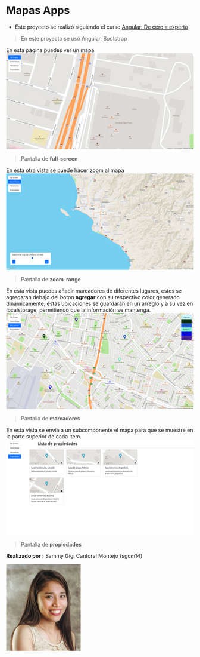 Mapas Apps
==========
- Este proyecto se realizó siguiendo el curso [Angular: De cero a experto](https://www.udemy.com/course/angular-fernando-herrera/# "Angular: De cero a experto") 
> En este proyecto se usó Angular, Bootstrap

En esta página puedes ver un mapa
![](https://raw.githubusercontent.com/sgcm14/mapas-app/main/doc/imagen1.png)
> Pantalla de **full-screen**

En esta otra vista se puede hacer zoom al mapa
![](https://raw.githubusercontent.com/sgcm14/mapas-app/main/doc/imagen2.png)
> Pantalla de **zoom-range**

En esta vista puedes añadir marcadores de diferentes lugares, estos se agregaran debajo del boton **agregar** con su respectivo color generado dinámicamente, estas ubicaciones se guardarán en un arreglo y a su vez en localstorage, permitiendo que la información se mantenga.
![](https://raw.githubusercontent.com/sgcm14/mapas-app/main/doc/imagen3.png)
> Pantalla de **marcadores**

En esta vista se envía a un subcomponente el mapa para que se muestre en la parte superior de cada item.
![](https://raw.githubusercontent.com/sgcm14/mapas-app/main/doc/imagen4.png)
> Pantalla de **propiedades**


**Realizado por :** Sammy Gigi Cantoral Montejo (sgcm14)

<img src ="https://raw.githubusercontent.com/sgcm14/sgcm14/main/sammy.jpg" width="200">


